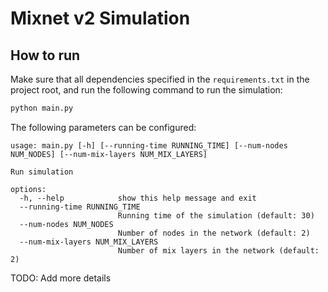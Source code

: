 # Mixnet v2 Simulation

## How to run

Make sure that all dependencies specified in the `requirements.txt` in the project root, and run the following command to run the simulation:
```bash
python main.py
```
The following parameters can be configured:
```
usage: main.py [-h] [--running-time RUNNING_TIME] [--num-nodes NUM_NODES] [--num-mix-layers NUM_MIX_LAYERS]

Run simulation

options:
  -h, --help            show this help message and exit
  --running-time RUNNING_TIME
                        Running time of the simulation (default: 30)
  --num-nodes NUM_NODES
                        Number of nodes in the network (default: 2)
  --num-mix-layers NUM_MIX_LAYERS
                        Number of mix layers in the network (default: 2)
```

TODO: Add more details